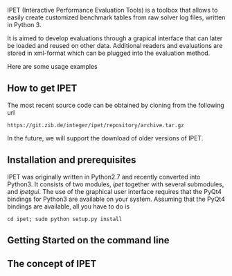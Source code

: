 IPET (Interactive Performance Evaluation Tools) is a toolbox that
allows to easily create customized benchmark tables from
raw solver log files, written in Python 3. 

It is aimed to develop evaluations through a
grapical interface that can later be loaded and reused on other
data. Additional readers and evaluations are stored in
xml-format which can be plugged into the evaluation method.

Here are some usage examples


How to get IPET
---------------

The most recent source code can be obtained by cloning from the following url

    https://git.zib.de/integer/ipet/repository/archive.tar.gz
    
In the future, we will support the download of older versions of IPET.




Installation and prerequisites
------------------------------

IPET was originally written in Python2.7 and recently converted into Python3.
It consists of two modules, *ipet* together with several submodules, and *ipetgui*.
The use of the graphical user interface requires that the PyQt4 bindings for
Python3 are available on your system. Assuming that the PyQt4 bindings are available,
all you have to do is

    
    cd ipet; sudo python setup.py install





Getting Started on the command line
-----------------------------------




The concept of IPET
-------------------



